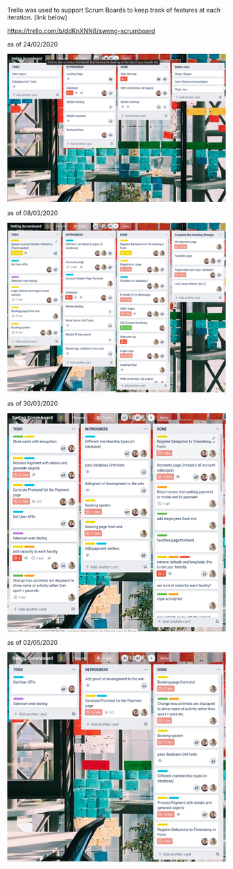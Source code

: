 Trello was used to support Scrum Boards to keep track of features at each iteration. (link below)

https://trello.com/b/ddKnXNN8/sweng-scrumboard

as of 24/02/2020

![image](uploads/03317e1d973e21bc0cfa1b0bd3495410/image.png)

as of 08/03/2020

![image](uploads/136373719b35d63595fbe4b7b4f191f3/image.png)

as of 30/03/2020

![image](uploads/d101d48e0e5426b1ecae605e619569cc/image.png)

as of 02/05/2020

![image](uploads/71b255d003dcf182de71435f360b3651/image.png)